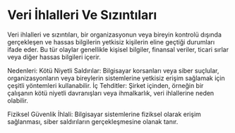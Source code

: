 # Veri İhlalleri Ve Sızıntıları

Veri ihlalleri ve sızıntıları, bir organizasyonun veya bireyin kontrolü dışında gerçekleşen ve
hassas bilgilerin yetkisiz kişilerin eline geçtiği durumları ifade eder. Bu tür olaylar
genellikle kişisel bilgiler, finansal veriler, ticari sırlar veya diğer hassas bilgileri içerir.

Nedenleri:
Kötü Niyetli Saldırılar: Bilgisayar korsanları veya siber suçlular, organizasyonların veya
bireylerin sistemlerine yetkisiz erişim sağlamak için çeşitli yöntemleri kullanabilir.
İç Tehditler: Şirket içinden, örneğin bir çalışanın kötü niyetli davranışları veya ihmalkarlık,
veri ihlallerine neden olabilir.

Fiziksel Güvenlik İhlali: Bilgisayar sistemlerine fiziksel olarak erişim sağlanması, siber
saldırıların gerçekleşmesine olanak tanır.